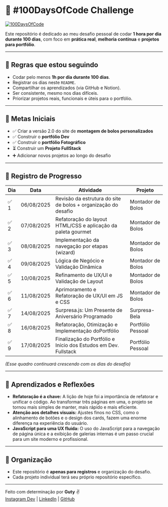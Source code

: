 # 💯 #100DaysOfCode Challenge

[![100DaysOfCode](https://img.shields.io/badge/100DaysOfCode-In%20Progress-orange.svg)](https://www.100daysofcode.com/)

Este repositório é dedicado ao meu desafio pessoal de codar **1 hora por dia durante 100 dias**, com foco em **prática real**, **melhoria contínua** e **projetos para portfólio**.

---

## 📌 Regras que estou seguindo

- Codar pelo menos **1h por dia durante 100 dias**.
- Registrar os dias neste `README`.
- Compartilhar os aprendizados (via GitHub e Notion).
- Ser consistente, mesmo nos dias difíceis.
- Priorizar projetos reais, funcionais e úteis para o portfólio.

---

## 🎯 Metas Iniciais

- ✅ Criar a versão 2.0 do site de **montagem de bolos personalizados**
- ✅ Construir o **portfólio Dev**
- ✅ Construir o **portfólio Fotográfico**
- ⏳ Construir um **Projeto FullStack**
- ➕ Adicionar novos projetos ao longo do desafio

---

## 📅 Registro de Progresso

| Dia | Data       | Atividade                                                              | Projeto                    |
|-----|------------|------------------------------------------------------------------------|----------------------------|
|✅ 1  | 06/08/2025 | Revisão da estrutura do site de bolos + organização do desafio        | Montador de Bolos          |
|✅ 2  | 07/08/2025 | Refatoração do layout HTML/CSS e aplicação da paleta gourmet          | Montador de Bolos          |
|✅ 3   | 08/08/2025 | Implementação da navegação por etapas (wizard)                       | Montador de Bolos          |
|✅ 4   | 09/08/2025 |  Lógica de Negócio e Validação Dinâmica                             | Montador de Bolos          |
|✅ 5   | 10/08/2025 |  Refinamento de UX/UI e Validação de Layout                          | Montador de Bolos          |
|✅ 6  | 11/08/2025 |  Aprimoramento e Refatoração de UX/UI em JS e CSS                      | Montador de Bolos         |
|✅ 7  | 14/08/2025 |  Surpresa.js: Um Presente de Aniversário Programado                    | Surpresa-Bela             |
|✅ 8  | 16/08/2025 | Refatoração, Otimização e Implementação doPortfólio                    | Portfólio Pessoal         |
|✅ 9  | 17/08/2025 | Finalização do Portfólio e Início dos Estudos em Dev. Fullstack        | Portfólio Pessoal         |


_(Esse quadro continuará crescendo com os dias do desafio)_

---

## 🧠 Aprendizados e Reflexões

- **Refatoração é a chave:** A lição de hoje foi a importância de refatorar e unificar o código. Ao transformar três páginas em uma, o projeto se tornou mais simples de manter, mais rápido e mais eficiente.
- **Atenção aos detalhes visuais:** Ajustes finos no CSS, como o alinhamento de botões e o design dos cards, fazem uma enorme diferença na experiência do usuário.
- **JavaScript para uma UX fluida:** O uso do JavaScript para a navegação de página única e a exibição de galerias internas é um passo crucial para um site moderno e profissional.

---

## 📁 Organização

- Este repositório é **apenas para registros** e organização do desafio.
- Cada projeto individual terá seu próprio repositório específico.

---

Feito com determinação por **Guty** ✌️  
[Instagram Dev](https://www.instagram.com/mdsguty.raw/) | [LinkedIn](https://www.linkedin.com/in/gutyerrez-roger-426851155/) | [GitHub](https://github.com/GutyerrezRoger)
